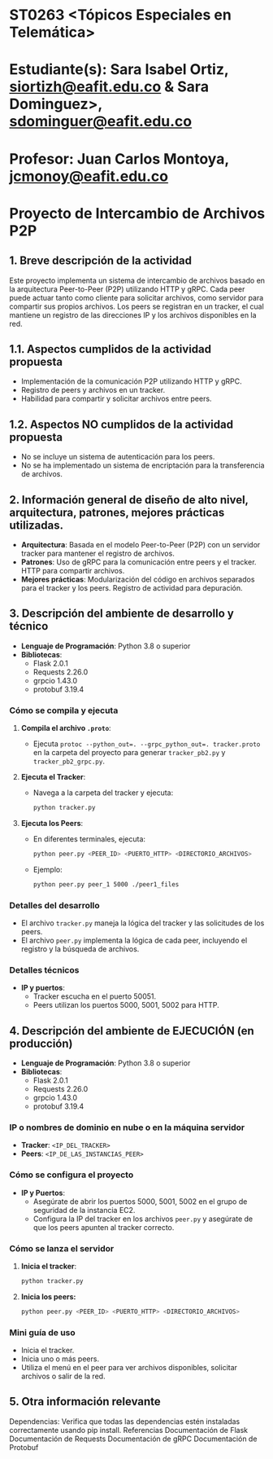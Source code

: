 # ST0263 <Tópicos Especiales en Telemática>
#
# Estudiante(s): Sara Isabel Ortiz, siortizh@eafit.edu.co & Sara Dominguez>, sdominguer@eafit.edu.co
#
# Profesor: Juan Carlos Montoya, jcmonoy@eafit.edu.co

# Proyecto de Intercambio de Archivos P2P

## 1. Breve descripción de la actividad

Este proyecto implementa un sistema de intercambio de archivos basado en la arquitectura Peer-to-Peer (P2P) utilizando HTTP y gRPC. Cada peer puede actuar tanto como cliente para solicitar archivos, como servidor para compartir sus propios archivos. Los peers se registran en un tracker, el cual mantiene un registro de las direcciones IP y los archivos disponibles en la red.

## 1.1. Aspectos cumplidos de la actividad propuesta

- Implementación de la comunicación P2P utilizando HTTP y gRPC.
- Registro de peers y archivos en un tracker.
- Habilidad para compartir y solicitar archivos entre peers.

## 1.2. Aspectos NO cumplidos de la actividad propuesta

- No se incluye un sistema de autenticación para los peers.
- No se ha implementado un sistema de encriptación para la transferencia de archivos.

## 2. Información general de diseño de alto nivel, arquitectura, patrones, mejores prácticas utilizadas.

- **Arquitectura**: Basada en el modelo Peer-to-Peer (P2P) con un servidor tracker para mantener el registro de archivos.
- **Patrones**: Uso de gRPC para la comunicación entre peers y el tracker. HTTP para compartir archivos.
- **Mejores prácticas**: Modularización del código en archivos separados para el tracker y los peers. Registro de actividad para depuración.

## 3. Descripción del ambiente de desarrollo y técnico

- **Lenguaje de Programación**: Python 3.8 o superior
- **Bibliotecas**:
  - Flask 2.0.1
  - Requests 2.26.0
  - grpcio 1.43.0
  - protobuf 3.19.4

### Cómo se compila y ejecuta

1. **Compila el archivo `.proto`**:
   - Ejecuta `protoc --python_out=. --grpc_python_out=. tracker.proto` en la carpeta del proyecto para generar `tracker_pb2.py` y `tracker_pb2_grpc.py`.

2. **Ejecuta el Tracker**:
   - Navega a la carpeta del tracker y ejecuta:
     ```bash
     python tracker.py
     ```

3. **Ejecuta los Peers**:
   - En diferentes terminales, ejecuta:
     ```bash
     python peer.py <PEER_ID> <PUERTO_HTTP> <DIRECTORIO_ARCHIVOS>
     ```
   - Ejemplo:
     ```bash
     python peer.py peer_1 5000 ./peer1_files
     ```

### Detalles del desarrollo

- El archivo `tracker.py` maneja la lógica del tracker y las solicitudes de los peers.
- El archivo `peer.py` implementa la lógica de cada peer, incluyendo el registro y la búsqueda de archivos.

### Detalles técnicos

- **IP y puertos**:
  - Tracker escucha en el puerto 50051.
  - Peers utilizan los puertos 5000, 5001, 5002 para HTTP.

## 4. Descripción del ambiente de EJECUCIÓN (en producción)

- **Lenguaje de Programación**: Python 3.8 o superior
- **Bibliotecas**:
  - Flask 2.0.1
  - Requests 2.26.0
  - grpcio 1.43.0
  - protobuf 3.19.4

### IP o nombres de dominio en nube o en la máquina servidor

- **Tracker**: `<IP_DEL_TRACKER>`
- **Peers**: `<IP_DE_LAS_INSTANCIAS_PEER>`

### Cómo se configura el proyecto

- **IP y Puertos**:
  - Asegúrate de abrir los puertos 5000, 5001, 5002 en el grupo de seguridad de la instancia EC2.
  - Configura la IP del tracker en los archivos `peer.py` y asegúrate de que los peers apunten al tracker correcto.

### Cómo se lanza el servidor

1. **Inicia el tracker**:
   ```bash
   python tracker.py
2. **Inicia los peers:**
   ```bash
   python peer.py <PEER_ID> <PUERTO_HTTP> <DIRECTORIO_ARCHIVOS>

### Mini guía de uso
- Inicia el tracker.
- Inicia uno o más peers.
- Utiliza el menú en el peer para ver archivos disponibles, solicitar archivos o salir de la red.
  
## 5. Otra información relevante
Dependencias: Verifica que todas las dependencias estén instaladas correctamente usando pip install.
Referencias
Documentación de Flask
Documentación de Requests
Documentación de gRPC
Documentación de Protobuf

